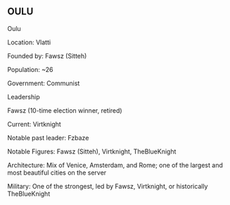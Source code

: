 
## OULU

Oulu

Location: Vlatti 

Founded by: Fawsz (Sitteh)

Population: ~26

Government: Communist

Leadership

Fawsz (10-time election winner, retired)


Current: Virtknight

Notable past leader: Fzbaze


Notable Figures: 
Fawsz (Sitteh), Virtknight, TheBlueKnight

Architecture: 
Mix of Venice, Amsterdam, and Rome; one of the largest and most beautiful cities on the server

Military:
One of the strongest, led by Fawsz, Virtknight, or historically TheBlueKnight